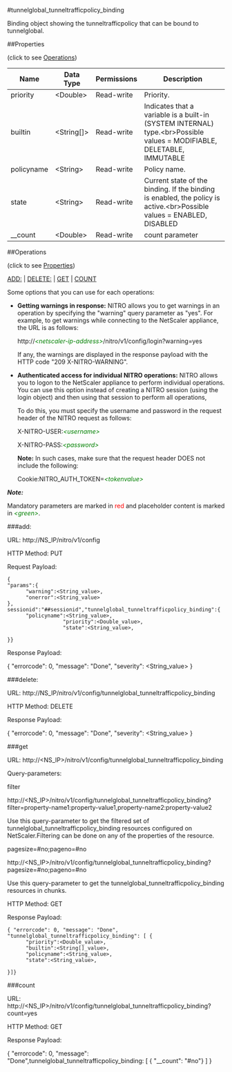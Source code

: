 #tunnelglobal_tunneltrafficpolicy_binding

Binding object showing the tunneltrafficpolicy that can be bound to tunnelglobal.


##Properties 
<span>(click to see [Operations](#operations))</span>


<table><thead><tr><th>Name</th><th> Data Type</th><th> Permissions</th><th>Description</th></tr></thead><tbody><tr><td>priority</td><td>&lt;Double></td><td>Read-write</td><td>Priority.</td><tr><tr><td>builtin</td><td>&lt;String[]></td><td>Read-write</td><td>Indicates that a variable is a built-in (SYSTEM INTERNAL) type.&lt;br>Possible values = MODIFIABLE, DELETABLE, IMMUTABLE</td><tr><tr><td>policyname</td><td>&lt;String></td><td>Read-write</td><td>Policy name.</td><tr><tr><td>state</td><td>&lt;String></td><td>Read-write</td><td>Current state of the binding. If the binding is enabled, the policy is active.&lt;br>Possible values = ENABLED, DISABLED</td><tr><tr><td>__count</td><td>&lt;Double></td><td>Read-write</td><td>count parameter</td><tr></tbody></table>
##Operations 
<span>(click to see [Properties](#properties))</span>


[ADD:](#add:) | [DELETE:](#delete:) | [GET](#get) | [COUNT](#count)


Some options that you can use for each operations:
<ul><li><p><b>Getting warnings in response:</b> NITRO allows you to get warnings in an operation by specifying the "warning" query parameter as "yes". For example, to get warnings while connecting to the NetScaler appliance, the URL is as follows:</p><p>http://<span style="color:green;font-style:italic;">&lt;netscaler-ip-address&gt;</span>/nitro/v1/config/login?warning=yes</p><p>If any, the warnings are displayed in the response payload with the HTTP code "209 X-NITRO-WARNING".</p></li><li><p><b>Authenticated access for individual NITRO operations:</b> NITRO allows you to logon to the NetScaler appliance to perform individual operations. You can use this option instead of creating a NITRO session (using the login object) and then using that session to perform all operations,</p><p>To do this, you must specify the username and password in the request header of the NITRO request as follows:</p><p>X-NITRO-USER:<span style="color:green;font-style:italic;">&lt;username&gt;</span></p><p>X-NITRO-PASS:<span style="color:green;font-style:italic;">&lt;password&gt;</span></p><p><b>Note:</b> In such cases, make sure that the request header DOES not include the following:</p><p>Cookie:NITRO_AUTH_TOKEN=<span style="color:green;font-style:italic;">&lt;tokenvalue&gt;</span></p></li></ul>



***Note:*** 
Mandatory parameters are marked in <span style="color:#FF0000;">red</span> and placeholder content is marked in <span style="color:green;font-style:italic">&lt;green&gt;</span>.

###add:



URL: http://NS_IP/nitro/v1/config
HTTP Method: PUT
Request Payload: ```{"params":{      "warning":<String_value>,      "onerror":<String_value>},sessionid":"##sessionid","tunnelglobal_tunneltrafficpolicy_binding":{      "policyname":<String_value>,                  "priority":<Double_value>,                  "state":<String_value>,}}```
Response Payload: 
{ "errorcode": 0, "message": "Done", "severity": <String_value> }


###delete:



URL: http://NS_IP/nitro/v1/config/tunnelglobal_tunneltrafficpolicy_binding
HTTP Method: DELETE
Response Payload: 
{ "errorcode": 0, "message": "Done", "severity": <String_value> }


###get



URL: http://&lt;NS_IP&gt;/nitro/v1/config/tunnelglobal_tunneltrafficpolicy_binding
Query-parameters:
filter
http://&lt;NS_IP&gt;/nitro/v1/config/tunnelglobal_tunneltrafficpolicy_binding?filter=property-name1:property-value1,property-name2:property-value2
Use this query-parameter to get the filtered set of tunnelglobal_tunneltrafficpolicy_binding resources configured on NetScaler.Filtering can be done on any of the properties of the resource.


pagesize=#no;pageno=#no
http://&lt;NS_IP&gt;/nitro/v1/config/tunnelglobal_tunneltrafficpolicy_binding?pagesize=#no;pageno=#no
Use this query-parameter to get the tunnelglobal_tunneltrafficpolicy_binding resources in chunks.



HTTP Method: GET
Response Payload: ```{ "errorcode": 0, "message": "Done", "tunnelglobal_tunneltrafficpolicy_binding": [ {      "priority":<Double_value>,      "builtin":<String[]_value>,      "policyname":<String_value>,      "state":<String_value>,}]}```



###count



URL: http://&lt;NS_IP&gt;/nitro/v1/config/tunnelglobal_tunneltrafficpolicy_binding?count=yes
HTTP Method: GET
Response Payload: 
{ "errorcode": 0, "message": "Done",tunnelglobal_tunneltrafficpolicy_binding: [ { "__count": "#no"} ] }


